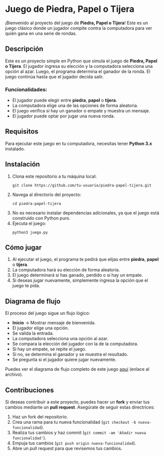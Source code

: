 <!DOCTYPE html>
<html lang="es">
<head>
    <meta charset="UTF-8">
    <meta name="viewport" content="width=device-width, initial-scale=1.0">
    
</head>
<body>

<h1>Juego de Piedra, Papel o Tijera</h1>

<p>¡Bienvenido al proyecto del juego de <strong>Piedra, Papel o Tijera</strong>! Este es un juego clásico donde un jugador compite contra la computadora para ver quién gana en una serie de rondas.</p>

<h2>Descripción</h2>

<p>Este es un proyecto simple en Python que simula el juego de <strong>Piedra, Papel o Tijera</strong>. El jugador ingresa su elección y la computadora selecciona una opción al azar. Luego, el programa determina el ganador de la ronda. El juego continúa hasta que el jugador decida salir.</p>

<h3>Funcionalidades:</h3>
<ul>
    <li>El jugador puede elegir entre <strong>piedra</strong>, <strong>papel</strong> o <strong>tijera</strong>.</li>
    <li>La computadora elige una de las opciones de forma aleatoria.</li>
    <li>El juego verifica si hay un ganador o empate y muestra un mensaje.</li>
    <li>El jugador puede optar por jugar una nueva ronda.</li>
</ul>

<h2>Requisitos</h2>

<p>Para ejecutar este juego en tu computadora, necesitas tener <strong>Python 3.x</strong> instalado.</p>

<h2>Instalación</h2>

<ol>
    <li>Clona este repositorio a tu máquina local:
        <pre><code>git clone https://github.com/tu-usuario/piedra-papel-tijera.git</code></pre>
    </li>
    <li>Navega al directorio del proyecto:
        <pre><code>cd piedra-papel-tijera</code></pre>
    </li>
    <li>No es necesario instalar dependencias adicionales, ya que el juego está construido con Python puro.</li>
    <li>Ejecuta el juego:
        <pre><code>python3 juego.py</code></pre>
    </li>
</ol>

<h2>Cómo jugar</h2>

<ol>
    <li>Al ejecutar el juego, el programa te pedirá que elijas entre <strong>piedra</strong>, <strong>papel</strong> o <strong>tijera</strong>.</li>
    <li>La computadora hará su elección de forma aleatoria.</li>
    <li>El juego determinará si has ganado, perdido o si hay un empate.</li>
    <li>Si deseas jugar nuevamente, simplemente ingresa la opción que el juego te pida.</li>
</ol>

<h2>Diagrama de flujo</h2>

<p>El proceso del juego sigue un flujo lógico:</p>
<ul>
    <li><strong>Inicio</strong> → Mostrar mensaje de bienvenida.</li>
    <li>El jugador elige una opción.</li>
    <li>Se valida la entrada.</li>
    <li>La computadora selecciona una opción al azar.</li>
    <li>Se compara la elección del jugador con la de la computadora.</li>
    <li>Si hay un empate, se repite el juego.</li>
    <li>Si no, se determina el ganador y se muestra el resultado.</li>
    <li>Se pregunta si el jugador quiere jugar nuevamente.</li>
</ul>

<p>Puedes ver el diagrama de flujo completo de este juego <a href="#">aquí</a> (enlace al archivo).</p>

<h2>Contribuciones</h2>

<p>Si deseas contribuir a este proyecto, puedes hacer un <strong>fork</strong> y enviar tus cambios mediante un <strong>pull request</strong>. Asegúrate de seguir estas directrices:</p>

<ol>
    <li>Haz un fork del repositorio.</li>
    <li>Crea una rama para tu nueva funcionalidad (<code>git checkout -b nueva-funcionalidad</code>).</li>
    <li>Realiza tus cambios y haz commit (<code>git commit -am 'Añadir nueva funcionalidad'</code>).</li>
    <li>Empuja tus cambios (<code>git push origin nueva-funcionalidad</code>).</li>
    <li>Abre un pull request para que revisemos tus cambios.</li>
</ol>


</body>
</html>
